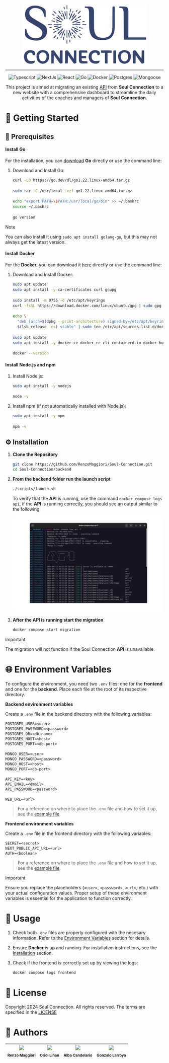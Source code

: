 <p align="center">
  <img src="./frontend/public/logoOK.svg?raw=true" width="400" alt="logo"/>
</p>

---

<p align="center">
  <img alt="Typescript" src="https://img.shields.io/badge/-TypeScript-black?style=for-the-badge&logoColor=white&logo=typescript&color=2F73BF">
  <img alt="NextJs" src="https://img.shields.io/badge/next.js-000000?style=for-the-badge&logo=nextdotjs&logoColor=white">
  <img alt="React" src="https://img.shields.io/badge/react-%2320232a.svg?style=for-the-badge&logo=react&logoColor=%2361DAFB">
  <img alt="Go" src="https://img.shields.io/badge/-Go-black?style=for-the-badge&logo=go&logoColor=white&color=2F73BF">
  <img alt="Docker" src="https://img.shields.io/badge/docker-%230db7ed.svg?style=for-the-badge&logo=docker&logoColor=white">
  <img alt="Postgres" src="https://img.shields.io/badge/postgresql-4169e1?style=for-the-badge&logo=postgresql&logoColor=white">
  <img alt="Mongoose" src="https://img.shields.io/badge/-MongoDB-black?style=for-the-badge&logoColor=white&logo=mongodb&color=127237">
</p>

<!-- [![Scrutinizer Code Quality](https://scrutinizer-ci.com/g/RenzoMaggiori/Soul-Connection/badges/quality-score.png?b=master)](https://scrutinizer-ci.com/g/aimeos/Soul-Connection/?branch=master) -->

<div align="center">

This project is aimed at migrating an existing [API](https://soul-connection.fr/docs#/) from **Soul Connection** to a new website with a comprehensive dashboard to streamline the daily activities of the coaches and managers of **Soul Connection**.

</div>



# 📖 Getting Started

## 📝 Prerequisites

#### Install Go
For the installation, you can [download](https://go.dev/doc/install) **Go** directly or use the command line:

1. Download and Install Go:

    ``` bash
    curl -LO https://go.dev/dl/go1.22.linux-amd64.tar.gz

    sudo tar -C /usr/local -xzf go1.22.linux-amd64.tar.gz
  
    echo "export PATH=\$PATH:/usr/local/go/bin" >> ~/.bashrc
    source ~/.bashrc
  
    go version
    ```

> [!Note]
>
> You can also install it using `sudo apt install golang-go`, but this may not always get the latest version.

#### Install Docker
For the **Docker**, you can download it [here](https://go.dev/doc/install) directly or use the command line:

1. Download and Install Docker:

    ``` bash
    sudo apt update
    sudo apt install -y ca-certificates curl gnupg
    
    sudo install -m 0755 -d /etc/apt/keyrings
    curl -fsSL https://download.docker.com/linux/ubuntu/gpg | sudo gpg --dearmor -o /etc/apt/keyrings/docker.gpg
    
    echo \
      "deb [arch=$(dpkg --print-architecture) signed-by=/etc/apt/keyrings/docker.gpg] https://download.docker.com/linux/ubuntu \
      $(lsb_release -cs) stable" | sudo tee /etc/apt/sources.list.d/docker.list > /dev/null
    
    sudo apt update
    sudo apt install -y docker-ce docker-ce-cli containerd.io docker-buildx-plugin docker-compose-plugin
    
    docker --version
    ```

#### Install Node.js and npm

1. Install Node.js:

    ``` bash
    sudo apt install -y nodejs
    
    node -v
    ```

2. Install npm (if not automatically installed with Node.js):
   
    ``` bash
    sudo apt install -y npm
    
    npm -v
    ```

## ⚙️ Installation

1. **Clone the Repository**

    ``` bash
    git clone https://github.com/RenzoMaggiori/Soul-Connection.git
    cd Soul-Connection/backend
    ```
2. **From the backend folder run the launch script**

    ``` bash
    ./scripts/launch.sh
    ```

    To verify that the **API** is running, use the command `docker compose logs api`, if the **API** is running correctly, you should see an output similar to the following:
    <p align="center">
    <img alt="terminal" src="/frontend/public/teminal.png">
    </p>
3. **After the API is running start the migration**

    ``` bash
    docker compose start migration
    ```

> [!Important]
>
> The migration will not function if the Soul Connection **API** is unavailable.

# 🌐 Environment Variables

To configure the environment, you need two `.env` files: one for the **frontend** and one for the **backend**. Place each file at the root of its respective directory.

**Backend environment variables**

Create a `.env` file in the backend directory with the following variables:

``` env
POSTGRES_USER=<user>
POSTGRES_PASSWORD=<password>
POSTGRES_DB=<db-name>
POSTGRES_HOST=<host>
POSTGRES_PORT=<db-port>

MONGO_USER=<user>
MONGO_PASSWORD=<password>
MONGO_HOST=<host>
MONGO_PORT=<db-port>

API_KEY=<key>
API_EMAIL=<email>
API_PASSWORD=<password>

WEB_URL=<url>
```
> For a reference on where to place the `.env` file and how to set it up, see the [example file](/backend/.env.example).

**Frontend environment variables**

Create a `.env` file in the frontend directory with the following variables:

``` env
SECRET=<secret>
NEXT_PUBLIC_API_URL=<url>
AUTH=<boolean>
```
> For a reference on where to place the `.env` file and how to set it up, see the [example file](/frontend/.env.example).

> [!Important]
>
> Ensure you replace the placeholders (`<user>`, `<password>`, `<url>`, etc.) with your actual configuration values. Proper setup of these environment variables is essential for the application to function correctly.

# 🚀 Usage

1. Check both `.env` files are properly configured with the necesary information. Refer to the [Environment Variables](#-environment-variables) section for details.
2. Ensure **Docker** is up and running. For installation instructions, see the [Installation](#%EF%B8%8F-installation) section.
3. Check if the frontend is correctly set up by viewing the logs:

    ``` bash
    docker compose logs frontend
    ```

# 📜 License

Copyright 2024 Soul Connection. All rights reserved. The terms are specified in the [LICENSE](/LICENSE)

# 👥 Authors

| [<img src="https://github.com/RenzoMaggiori.png?size=85" width=85><br><sub>Renzo Maggiori</sub>](https://github.com/RenzoMaggiori) | [<img src="https://github.com/oriollinan.png?size=85" width=85><br><sub>Oriol Liñan</sub>](https://github.com/oriollinan) | [<img src="https://github.com/AlbaCande.png?size=85" width=85><br><sub>Alba Candelario</sub>](https://github.com/AlbaCande) | [<img src="https://github.com/G0nzal0zz.png?size=85" width=85><br><sub>Gonzalo Larroya</sub>](https://github.com/G0nzal0zz) 
|:---:|:---:|:---:|:---:|
